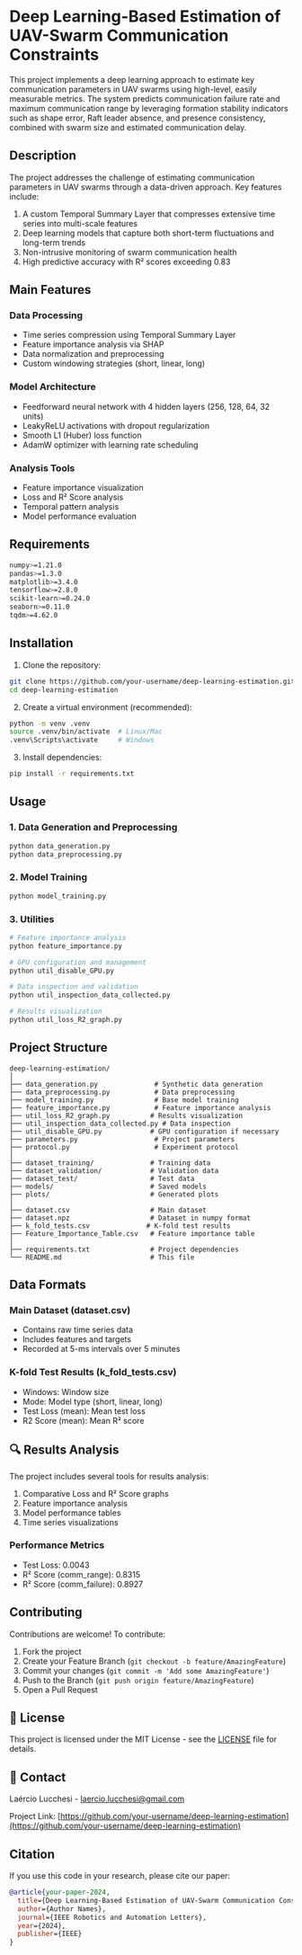 # Deep Learning-Based Estimation of UAV-Swarm Communication Constraints

This project implements a deep learning approach to estimate key communication parameters in UAV swarms using high-level, easily measurable metrics. The system predicts communication failure rate and maximum communication range by leveraging formation stability indicators such as shape error, Raft leader absence, and presence consistency, combined with swarm size and estimated communication delay.

## Description

The project addresses the challenge of estimating communication parameters in UAV swarms through a data-driven approach. Key features include:

1. A custom Temporal Summary Layer that compresses extensive time series into multi-scale features
2. Deep learning models that capture both short-term fluctuations and long-term trends
3. Non-intrusive monitoring of swarm communication health
4. High predictive accuracy with R² scores exceeding 0.83

## Main Features

### Data Processing
- Time series compression using Temporal Summary Layer
- Feature importance analysis via SHAP
- Data normalization and preprocessing
- Custom windowing strategies (short, linear, long)

### Model Architecture
- Feedforward neural network with 4 hidden layers (256, 128, 64, 32 units)
- LeakyReLU activations with dropout regularization
- Smooth L1 (Huber) loss function
- AdamW optimizer with learning rate scheduling

### Analysis Tools
- Feature importance visualization
- Loss and R² Score analysis
- Temporal pattern analysis
- Model performance evaluation

## Requirements

```bash
numpy>=1.21.0
pandas>=1.3.0
matplotlib>=3.4.0
tensorflow>=2.8.0
scikit-learn>=0.24.0
seaborn>=0.11.0
tqdm>=4.62.0
```

## Installation

1. Clone the repository:
```bash
git clone https://github.com/your-username/deep-learning-estimation.git
cd deep-learning-estimation
```

2. Create a virtual environment (recommended):
```bash
python -m venv .venv
source .venv/bin/activate  # Linux/Mac
.venv\Scripts\activate     # Windows
```

3. Install dependencies:
```bash
pip install -r requirements.txt
```

## Usage

### 1. Data Generation and Preprocessing
```bash
python data_generation.py
python data_preprocessing.py
```

### 2. Model Training
```bash
python model_training.py
```

### 3. Utilities
```bash
# Feature importance analysis
python feature_importance.py

# GPU configuration and management
python util_disable_GPU.py

# Data inspection and validation
python util_inspection_data_collected.py

# Results visualization
python util_loss_R2_graph.py
```

## Project Structure

```
deep-learning-estimation/
│
├── data_generation.py              # Synthetic data generation
├── data_preprocessing.py           # Data preprocessing
├── model_training.py               # Base model training
├── feature_importance.py           # Feature importance analysis
├── util_loss_R2_graph.py          # Results visualization
├── util_inspection_data_collected.py # Data inspection
├── util_disable_GPU.py            # GPU configuration if necessary
├── parameters.py                   # Project parameters
├── protocol.py                     # Experiment protocol
│
├── dataset_training/              # Training data
├── dataset_validation/            # Validation data
├── dataset_test/                  # Test data
├── models/                        # Saved models
├── plots/                         # Generated plots
│
├── dataset.csv                    # Main dataset
├── dataset.npz                    # Dataset in numpy format
├── k_fold_tests.csv              # K-fold test results
├── Feature_Importance_Table.csv   # Feature importance table
│
├── requirements.txt               # Project dependencies
└── README.md                      # This file
```

## Data Formats

### Main Dataset (dataset.csv)
- Contains raw time series data
- Includes features and targets
- Recorded at 5-ms intervals over 5 minutes

### K-fold Test Results (k_fold_tests.csv)
- Windows: Window size
- Mode: Model type (short, linear, long)
- Test Loss (mean): Mean test loss
- R2 Score (mean): Mean R² score

## 🔍 Results Analysis

The project includes several tools for results analysis:
1. Comparative Loss and R² Score graphs
2. Feature importance analysis
3. Model performance tables
4. Time series visualizations

### Performance Metrics
- Test Loss: 0.0043
- R² Score (comm_range): 0.8315
- R² Score (comm_failure): 0.8927

## Contributing

Contributions are welcome! To contribute:

1. Fork the project
2. Create your Feature Branch (`git checkout -b feature/AmazingFeature`)
3. Commit your changes (`git commit -m 'Add some AmazingFeature'`)
4. Push to the Branch (`git push origin feature/AmazingFeature`)
5. Open a Pull Request

## 📄 License

This project is licensed under the MIT License - see the [LICENSE](LICENSE) file for details.

## 📧 Contact

Laércio Lucchesi - laercio.lucchesi@gmail.com

Project Link: [https://github.com/your-username/deep-learning-estimation](https://github.com/your-username/deep-learning-estimation)

## Citation

If you use this code in your research, please cite our paper:

```bibtex
@article{your-paper-2024,
  title={Deep Learning-Based Estimation of UAV-Swarm Communication Constraints},
  author={Author Names},
  journal={IEEE Robotics and Automation Letters},
  year={2024},
  publisher={IEEE}
}
``` 
